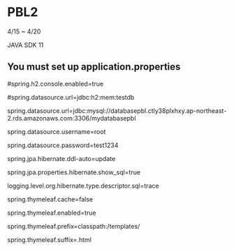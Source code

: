 # PBL2
 4/15 ~ 4/20

JAVA SDK 11

## You must set up application.properties

#spring.h2.console.enabled=true

#spring.datasource.url=jdbc:h2:mem:testdb

spring.datasource.url=jdbc:mysql://databasepbl.ctly38plxhxy.ap-northeast-2.rds.amazonaws.com:3306/mydatabasepbl

spring.datasource.username=root

spring.datasource.password=test1234

spring.jpa.hibernate.ddl-auto=update

spring.jpa.properties.hibernate.show_sql=true

logging.level.org.hibernate.type.descriptor.sql=trace

spring.thymeleaf.cache=false

spring.thymeleaf.enabled=true

spring.thymeleaf.prefix=classpath:/templates/

spring.thymeleaf.suffix=.html

